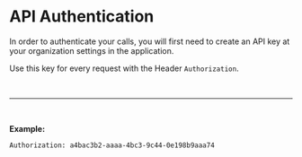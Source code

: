 # API Authentication

In order to authenticate your calls, you will first need to create an API key at your organization settings in the application.

Use this key for every request with the Header `Authorization`.

<br />

---

<br />

**Example:**

```
Authorization: a4bac3b2-aaaa-4bc3-9c44-0e198b9aaa74
```
